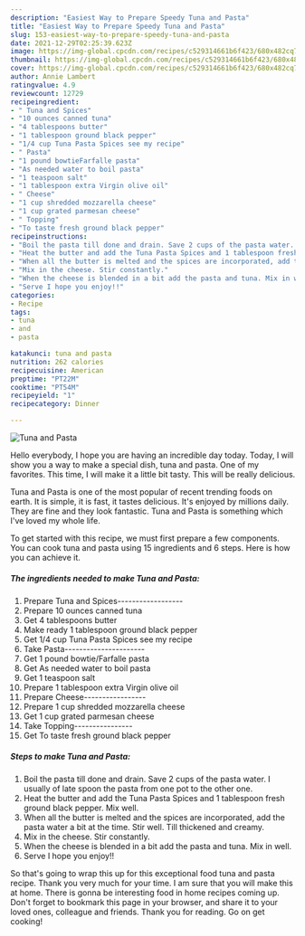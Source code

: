 ```yaml
---
description: "Easiest Way to Prepare Speedy Tuna and Pasta"
title: "Easiest Way to Prepare Speedy Tuna and Pasta"
slug: 153-easiest-way-to-prepare-speedy-tuna-and-pasta
date: 2021-12-29T02:25:39.623Z
image: https://img-global.cpcdn.com/recipes/c529314661b6f423/680x482cq70/tuna-and-pasta-recipe-main-photo.jpg
thumbnail: https://img-global.cpcdn.com/recipes/c529314661b6f423/680x482cq70/tuna-and-pasta-recipe-main-photo.jpg
cover: https://img-global.cpcdn.com/recipes/c529314661b6f423/680x482cq70/tuna-and-pasta-recipe-main-photo.jpg
author: Annie Lambert
ratingvalue: 4.9
reviewcount: 12729
recipeingredient:
- " Tuna and Spices"
- "10 ounces canned tuna"
- "4 tablespoons butter"
- "1 tablespoon ground black pepper"
- "1/4 cup Tuna Pasta Spices see my recipe"
- " Pasta"
- "1 pound bowtieFarfalle pasta"
- "As needed water to boil pasta"
- "1 teaspoon salt"
- "1 tablespoon extra Virgin olive oil"
- " Cheese"
- "1 cup shredded mozzarella cheese"
- "1 cup grated parmesan cheese"
- " Topping"
- "To taste fresh ground black pepper"
recipeinstructions:
- "Boil the pasta till done and drain. Save 2 cups of the pasta water. I usually of late spoon the pasta from one pot to the other one."
- "Heat the butter and add the Tuna Pasta Spices and 1 tablespoon fresh ground black pepper. Mix well."
- "When all the butter is melted and the spices are incorporated, add the pasta water a bit at the time. Stir well. Till thickened and creamy."
- "Mix in the cheese. Stir constantly."
- "When the cheese is blended in a bit add the pasta and tuna. Mix in well."
- "Serve I hope you enjoy!!"
categories:
- Recipe
tags:
- tuna
- and
- pasta

katakunci: tuna and pasta 
nutrition: 262 calories
recipecuisine: American
preptime: "PT22M"
cooktime: "PT54M"
recipeyield: "1"
recipecategory: Dinner

---
```



![Tuna and Pasta](https://img-global.cpcdn.com/recipes/c529314661b6f423/680x482cq70/tuna-and-pasta-recipe-main-photo.jpg)

Hello everybody, I hope you are having an incredible day today. Today, I will show you a way to make a special dish, tuna and pasta. One of my favorites. This time, I will make it a little bit tasty. This will be really delicious.

Tuna and Pasta is one of the most popular of recent trending foods on earth. It is simple, it is fast, it tastes delicious. It's enjoyed by millions daily. They are fine and they look fantastic. Tuna and Pasta is something which I've loved my whole life.




To get started with this recipe, we must first prepare a few components. You can cook tuna and pasta using 15 ingredients and 6 steps. Here is how you can achieve it.

<!--inarticleads1-->

##### The ingredients needed to make Tuna and Pasta:

1. Prepare  Tuna and Spices------------------
1. Prepare 10 ounces canned tuna
1. Get 4 tablespoons butter
1. Make ready 1 tablespoon ground black pepper
1. Get 1/4 cup Tuna Pasta Spices see my recipe
1. Take  Pasta----------------------
1. Get 1 pound bowtie/Farfalle pasta
1. Get As needed water to boil pasta
1. Get 1 teaspoon salt
1. Prepare 1 tablespoon extra Virgin olive oil
1. Prepare  Cheese-----------------
1. Prepare 1 cup shredded mozzarella cheese
1. Get 1 cup grated parmesan cheese
1. Take  Topping----------------
1. Get To taste fresh ground black pepper




<!--inarticleads2-->

##### Steps to make Tuna and Pasta:

1. Boil the pasta till done and drain. Save 2 cups of the pasta water. I usually of late spoon the pasta from one pot to the other one.
1. Heat the butter and add the Tuna Pasta Spices and 1 tablespoon fresh ground black pepper. Mix well.
1. When all the butter is melted and the spices are incorporated, add the pasta water a bit at the time. Stir well. Till thickened and creamy.
1. Mix in the cheese. Stir constantly.
1. When the cheese is blended in a bit add the pasta and tuna. Mix in well.
1. Serve I hope you enjoy!!




So that's going to wrap this up for this exceptional food tuna and pasta recipe. Thank you very much for your time. I am sure that you will make this at home. There is gonna be interesting food in home recipes coming up. Don't forget to bookmark this page in your browser, and share it to your loved ones, colleague and friends. Thank you for reading. Go on get cooking!
